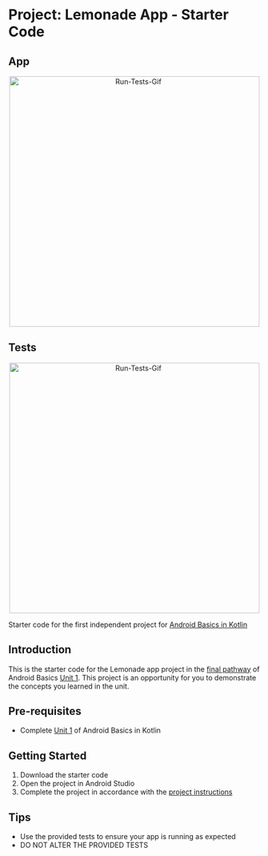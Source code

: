 Project: Lemonade App - Starter Code
==================================

App
----

<div align="center">
<img align="center" alt="Run-Tests-Gif" height="500" src="https://github.com/knludi/android-basics-kotlin-lemonade-app/blob/main/README/lemonade-app.gif">
</div>

Tests
----

<div align="center">
<img align="center" alt="Run-Tests-Gif" height="500" src="https://github.com/knludi/android-basics-kotlin-lemonade-app/blob/main/README/lemonade-app-tests.gif">
</div>


Starter code for the first independent project for [Android Basics in Kotlin](https://developer.android.com/courses/android-basics-kotlin/course)

Introduction
------------

This is the starter code for the Lemonade app project in the [final pathway](https://developer.android.com/courses/pathways/android-basics-kotlin-four) of Android Basics [Unit 1](https://developer.android.com/courses/android-basics-kotlin/unit-1). This project is an opportunity for you to demonstrate the concepts you learned in the unit.

Pre-requisites
--------------

- Complete [Unit 1](https://developer.android.com/courses/android-basics-kotlin/unit-1) of Android Basics in Kotlin

Getting Started
---------------

1. Download the starter code
2. Open the project in Android Studio
3. Complete the project in accordance with the [project instructions](https://developer.android.com/codelabs/basic-android-kotlin-training-project-lemonade)

Tips
----

- Use the provided tests to ensure your app is running as expected
- DO NOT ALTER THE PROVIDED TESTS

